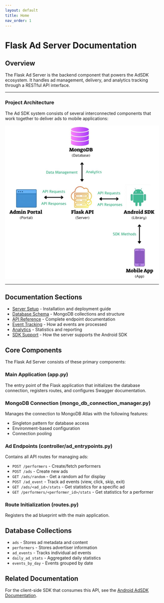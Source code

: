 ```yaml
---
layout: default
title: Home
nav_order: 1
---
```

# Flask Ad Server Documentation

## Overview

The Flask Ad Server is the backend component that powers the AdSDK ecosystem. It handles ad management, delivery, and analytics tracking through a RESTful API interface.


---

### Project Architecture

The Ad SDK system consists of several interconnected components that work together to deliver ads to mobile applications:


<div align="center">
  <img src="https://raw.githubusercontent.com/NimiB2/Android-SDK-Ads/main/docs/assets/architecture-diagram.jpg"
       alt="Project Architecture Diagram" width="600"/>
</div>

---


## Documentation Sections

- [Server Setup](server-setup.md) - Installation and deployment guide
- [Database Schema](database-schema.md) - MongoDB collections and structure
- [API Reference](api-reference.md) - Complete endpoint documentation
- [Event Tracking](event-tracking.md) - How ad events are processed
- [Analytics](analytics.md) - Statistics and reporting
- [SDK Support](sdk-support.md) - How the server supports the Android SDK

## Core Components

The Flask Ad Server consists of these primary components:

### Main Application (app.py)
The entry point of the Flask application that initializes the database connection, registers routes, and configures Swagger documentation.

### MongoDB Connection (mongo_db_connection_manager.py)
Manages the connection to MongoDB Atlas with the following features:
- Singleton pattern for database access
- Environment-based configuration
- Connection pooling

### Ad Endpoints (controller/ad_entrypoints.py)
Contains all API routes for managing ads:
- `POST /performers` - Create/fetch performers
- `POST /ads` - Create new ads
- `GET /ads/random` - Get a random ad for display
- `POST /ad_event` - Track ad events (view, click, skip, exit)
- `GET /ads/<ad_id>/stats` - Get statistics for a specific ad
- `GET /performers/<performer_id>/stats` - Get statistics for a performer

### Route Initialization (routes.py)
Registers the ad blueprint with the main application.

## Database Collections

- `ads` - Stores ad metadata and content
- `performers` - Stores advertiser information
- `ad_events` - Tracks individual ad events
- `daily_ad_stats` - Aggregated daily statistics
- `events_by_day` - Events grouped by date

## Related Documentation

For the client-side SDK that consumes this API, see the [Android AdSDK Documentation](https://nimib2.github.io/Android-SDK-Ads/).
